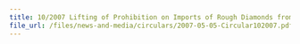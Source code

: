 ```yaml
---
title: 10/2007 Lifting of Prohibition on Imports of Rough Diamonds from Liberia
file_url: /files/news-and-media/circulars/2007-05-05-Circular102007.pdf
---
```

